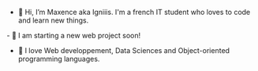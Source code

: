 - 👋 Hi, I’m Maxence aka Igniiis. I'm a french IT student who loves to code and learn new things.
<!--- - 🌱 I’m currently learning react native --->- 👀 I am starting a new web project soon!
- 💾 I love Web developpement, Data Sciences and Object-oriented programming languages.


<!---
- 👀 I’m interested in ...
- 💞️ I’m looking to collaborate on ...
- 📫 How to reach me ...--->
